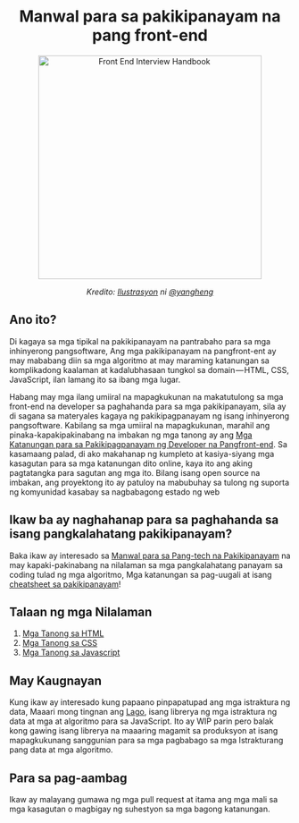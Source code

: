<h1 align="center">Manwal para sa pakikipanayam na pang front-end</h1>

<div align="center">
  <a href="https://dribbble.com/shots/4263961-Front-End-Interview-Scroll">
    <img src="https://cdn.rawgit.com/yangshun/front-end-interview-handbook/23d89c8/assets/scroll.svg" alt="Front End Interview Handbook" width="400"/>
    </a>
  <br>
  <p>
    <em>Kredito: <a href="https://dribbble.com/shots/4263961-Front-End-Interview-Scroll">Ilustrasyon</a> ni <a href="https://dribbble.com/yangheng">@yangheng</a>
    </em>
  </p>
</div>

## Ano ito?

Di kagaya sa mga tipikal na pakikipanayam na pantrabaho para sa mga inhinyerong pangsoftware, Ang mga pakikipanayam na pangfront-ent ay may mababang diin sa mga algoritmo at may maraming katanungan sa komplikadong kaalaman at kadalubhasaan tungkol sa domain — HTML, CSS, JavaScript, ilan lamang ito sa ibang mga lugar.

Habang may mga ilang umiiral na mapagkukunan na makatutulong sa mga front-end na developer sa paghahanda para sa mga pakikipanayam, sila ay di sagana sa materyales kagaya ng pakikipagpanayam ng isang inhinyerong pangsoftware. Kabilang sa mga umiiral na mapagkukunan, marahil ang pinaka-kapakipakinabang na imbakan ng mga tanong ay ang [Mga Katanungan para sa Pakikipagpanayam ng Developer na Pangfront-end](https://github.com/h5bp/Front-end-Developer-Interview-Questions). Sa kasamaang palad, di ako makahanap ng kumpleto at kasiya-siyang mga kasagutan para sa mga katanungan dito online, kaya ito ang aking pagtatangka para sagutan ang mga ito. Bilang isang open source na imbakan, ang proyektong ito ay patuloy na mabubuhay sa tulong ng suporta ng komyunidad kasabay sa nagbabagong estado ng web

## Ikaw ba ay naghahanap para sa paghahanda sa isang pangkalahatang pakikipanayam?

Baka ikaw ay interesado sa [Manwal para sa Pang-tech na Pakikipanayam](https://github.com/yangshun/tech-interview-handbook) na may kapaki-pakinabang na nilalaman sa mga pangkalahatang panayam sa coding tulad ng mga algoritmo, Mga katanungan sa pag-uugali at isang [cheatsheet sa pakikipanayam](https://github.com/yangshun/tech-interview-handbook/blob/master/preparing/cheatsheet.md)!

## Talaan ng mga Nilalaman

1. [Mga Tanong sa HTML](questions/html-questions.md)
1. [Mga Tanong sa CSS](questions/css-questions.md)
1. [Mga Tanong sa Javascript](questions/javascript-questions.md)

## May Kaugnayan

Kung ikaw ay interesado kung papaano pinpapatupad ang mga istraktura ng data, Maaari mong tingnan ang [Lago](https://github.com/yangshun/lago), isang librerya ng mga istraktura ng data at mga at algoritmo para sa JavaScript. Ito ay WIP parin pero balak kong gawing isang librerya na maaaring magamit sa produksyon at isang mapagkukunang sanggunian para sa mga pagbabago sa mga Istrakturang pang data at mga algoritmo.

## Para sa pag-aambag

Ikaw ay malayang gumawa ng mga pull request at itama ang mga mali sa mga kasagutan o magbigay ng suhestyon sa mga bagong katanungan.
